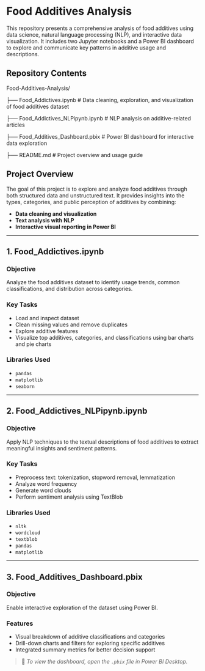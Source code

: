 # Food Additives Analysis

This repository presents a comprehensive analysis of food additives using data science, natural language processing (NLP), and interactive data visualization. It includes two Jupyter notebooks and a Power BI dashboard to explore and communicate key patterns in additive usage and descriptions.

## Repository Contents

Food-Additives-Analysis/


├── Food_Addictives.ipynb # Data cleaning, exploration, and visualization of food additives dataset

├── Food_Addictives_NLPipynb.ipynb # NLP analysis on additive-related articles

├── Food_Additives_Dashboard.pbix # Power BI dashboard for interactive data exploration

├── README.md # Project overview and usage guide


## Project Overview

The goal of this project is to explore and analyze food additives through both structured data and unstructured text. It provides insights into the types, categories, and public perception of additives by combining:

- **Data cleaning and visualization**
- **Text analysis with NLP**
- **Interactive visual reporting in Power BI**

---

## 1. Food_Addictives.ipynb

### Objective
Analyze the food additives dataset to identify usage trends, common classifications, and distribution across categories.

### Key Tasks
- Load and inspect dataset
- Clean missing values and remove duplicates
- Explore additive features
- Visualize top additives, categories, and classifications using bar charts and pie charts

### Libraries Used
- `pandas`
- `matplotlib`
- `seaborn`

---

## 2. Food_Addictives_NLPipynb.ipynb

### Objective
Apply NLP techniques to the textual descriptions of food additives to extract meaningful insights and sentiment patterns.

### Key Tasks
- Preprocess text: tokenization, stopword removal, lemmatization
- Analyze word frequency
- Generate word clouds
- Perform sentiment analysis using TextBlob

### Libraries Used
- `nltk`
- `wordcloud`
- `textblob`
- `pandas`
- `matplotlib`

---

## 3. Food_Additives_Dashboard.pbix

### Objective
Enable interactive exploration of the dataset using Power BI.

### Features
- Visual breakdown of additive classifications and categories
- Drill-down charts and filters for exploring specific additives
- Integrated summary metrics for better decision support

> 📌 *To view the dashboard, open the `.pbix` file in Power BI Desktop.*



